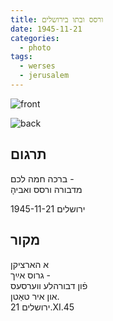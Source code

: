 ```yaml
---
title: ורסס ובתו בירושלים
date: 1945-11-21
categories:
  - photo
tags:
  - werses
  - jerusalem
---
```


![front](/pupko-papers/assets/images/1945-11-21-werses-dvora-1.jpg)

![back](/pupko-papers/assets/images/1945-11-21-werses-dvora-2.jpg)

## תרגום
ברכה חמה לכם -  
מדבורה ורסס ואביהָ  

1945-11-21 ירושלים

## מקור

א הארציקן  
גרוס אײַך -  
פֿון דבורהלע װערסעס  
און איר טאַטן.  
ירושלים 21.XI.45  

